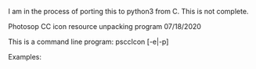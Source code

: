 I am in the process of porting this to python3 from C. This is not complete.

Photosop CC icon resource unpacking program
07/18/2020

This is a command line program:
psccIcon [-e|-p] <idx-file>

Examples:

